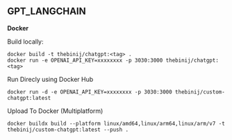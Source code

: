 ## GPT_LANGCHAIN

**Docker**

Build locally:

```shell
docker build -t thebinij/chatgpt:<tag> .
docker run -e OPENAI_API_KEY=xxxxxxxx -p 3030:3000 thebinij/chatgpt:<tag>
```

Run Direcly using Docker Hub

```shell
docker run -d -e OPENAI_API_KEY=xxxxxxxx -p 3030:3000 thebinij/custom-chatgpt:latest
```


Upload To Docker (Multiplatform)

```shell
docker buildx build --platform linux/amd64,linux/arm64,linux/arm/v7 -t thebinij/custom-chatgpt:latest --push .
```